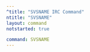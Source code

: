 ```yaml
---
^title: "SVSNAME IRC Command"
ntitle: "SVSNAME"
layout: command
notstarted: true

command: SVSNAME
---
```


